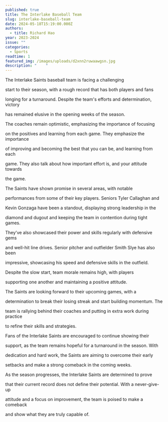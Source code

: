 ```yaml
---
published: true
title: The Interlake Baseball Team
slug: interlake-baseball-team
date: 2024-05-18T15:19:00.000Z
authors:
  - title: Richard Hao
year: 2023-2024
issue: ""
categories:
  - Sports
readtime: 1
featured_img: /images/uploads/d2xnn2ruwaawgsn.jpg
description: "    "
---
```

The Interlake Saints baseball team is facing a challenging

start to their season, with a rough record that has both players and fans

longing for a turnaround. Despite the team's efforts and determination, victory

has remained elusive in the opening weeks of the season.

The coaches remain optimistic, emphasizing the importance of focusing

on the positives and learning from each game. They emphasize the importance

of improving and becoming the best that you can be, and learning from each

game. They also talk about how important effort is, and your attitude towards

the game.

The Saints have shown promise in several areas, with notable

performances from some of their key players. Seniors Tyler Callaghan and

Kevin Gonzaga have been a standout, displaying strong leadership in the

diamond and dugout and keeping the team in contention during tight games.

They’ve also showcased their power and skills regularly with defensive gems

and well-hit line drives. Senior pitcher and outfielder Smith Slye has also been

impressive, showcasing his speed and defensive skills in the outfield.

Despite the slow start, team morale remains high, with players

supporting one another and maintaining a positive attitude.

The Saints are looking forward to their upcoming games, with a

determination to break their losing streak and start building momentum. The

team is rallying behind their coaches and putting in extra work during practice

to refine their skills and strategies.

Fans of the Interlake Saints are encouraged to continue showing their

support, as the team remains hopeful for a turnaround in the season. With

dedication and hard work, the Saints are aiming to overcome their early

setbacks and make a strong comeback in the coming weeks.

As the season progresses, the Interlake Saints are determined to prove

that their current record does not define their potential. With a never-give-up

attitude and a focus on improvement, the team is poised to make a comeback

and show what they are truly capable of.
